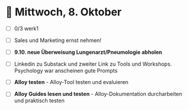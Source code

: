 # 📅 Mittwoch, 8. Oktober

- [ ] 0/3 werk1
- [ ] Sales und Marketing ernst nehmen!
- [ ] **9.10. neue Überweisung Lungenarzt/Pneumologie abholen**
- [ ] Linkedin zu Substack und zweiter Link zu Tools und Workshops. Psychology war anscheinen gute Prompts

- [ ] **Alloy testen** - Alloy-Tool testen und evaluieren
- [ ] **Alloy Guides lesen und testen** - Alloy-Dokumentation durcharbeiten und praktisch testen